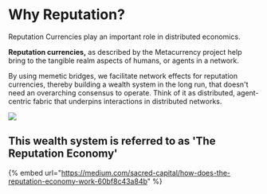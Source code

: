 # Why Reputation?

Reputation Currencies play an important role in distributed economics. 

**Reputation currencies,** as described by the Metacurrency project help bring to the tangible realm aspects of humans, or agents in a network. 

By using memetic bridges, we facilitate network effects for reputation currencies, thereby building a wealth system in the long run, that doesn't need an overarching consensus to operate. Think of it as distributed, agent-centric fabric that underpins interactions in distributed networks.



![](https://docs.google.com/drawings/u/0/d/shHte9h9W46ClenUo-yzYbQ/image?w=454&h=211&rev=212&ac=1&parent=1XDgOlqlhmbIPoqrI2v3Ap8wdk1yDAMWWIUSKz1VT6lQ)

## This wealth system is referred to as 'The Reputation Economy'

{% embed url="https://medium.com/sacred-capital/how-does-the-reputation-economy-work-60bf8c43a84b" %}

